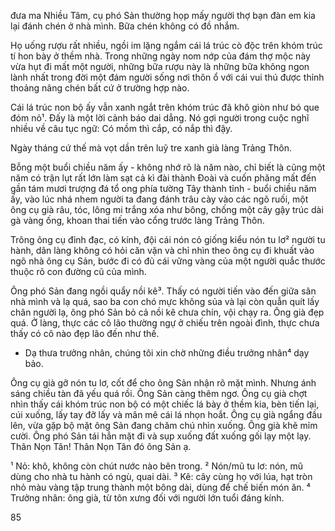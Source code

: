 đưa ma Nhiều Tâm, cụ phó Sản thường họp mấy người thợ bạn đàn em kia lại đánh chén ở nhà mình. Bữa chén không có đồ nhắm.

Họ uống rượu rất nhiều, ngồi im lặng ngắm cái lá trúc cò độc trên khóm trúc tí hon bày ở thềm nhà. Trong những ngày nom nớp của đám thợ mộc này vừa hụt đi mất một người, những bữa rượu này là những bữa không ngon lành nhất trong đời một đám người sống nơi thôn ổ với cái vui thú được thỉnh thoảng nâng chén bất cứ ở trường hợp nào.

Cái lá trúc non bộ ấy vẫn xanh ngắt trên khóm trúc đã khô giòn như bó que đóm nỏ¹. Đấy là một lời cảnh báo dai dẳng. Nó gợi người trong cuộc nghĩ nhiều về câu tục ngữ: Có mồm thì cắp, có nắp thì đậy.

Ngày tháng cứ thế mà vọt dần trên luỹ tre xanh già làng Trảng Thôn.

Bỗng một buổi chiều năm ấy - không nhớ rõ là năm nào, chỉ biết là cũng một năm có trận lụt rất lớn làm sạt cả kì đài thành Đoài và cuốn phăng mất đến gần tám mươi trượng đá tổ ong phía tường Tây thành tỉnh - buổi chiều năm ấy, vào lúc nhá nhem người ta đang đánh trâu cày vào các ngõ ruối, một ông cụ già râu, tóc, lông mi trắng xóa như bông, chống một cây gậy trúc dài gà vàng ống, khoan thai tiến vào cổng trước làng Trảng Thôn.

Trông ông cụ đỉnh đạc, có kính, đội cái nón cỏ giống kiểu nón tu lơ² người tu hành, dân làng không có hỏi căn vặn và chỉ nhìn theo ông cụ đi khuất vào ngõ nhà ông cụ Sản, bước đi có đủ cái vững vàng của một người quắc thước thuộc rõ con đường cũ của mình.

Ông phó Sản đang ngồi quẩy nồi kê³. Thấy có người tiến vào đến giữa sân nhà mình và lạ quá, sao ba con chó mực không sủa và lại còn quẫn quít lấy chân người lạ, ông phó Sản bỏ cả nồi kê chưa chín, vội chạy ra. Ông già đẹp quá. Ở làng, thực các cô lão thường ngự ở chiếu trên ngoài đình, thực chưa thấy có cô nào đẹp lão đến như thế.

- Dạ thưa trưởng nhân, chúng tôi xin chờ những điều trưởng nhân⁴ dạy bảo.

Ông cụ già gỡ nón tu lơ, cốt để cho ông Sản nhận rõ mặt mình. Nhưng ánh sáng chiều tàn đã yếu quá rồi. Ông Sản càng thêm ngơ. Ông cụ già chợt nhìn thấy cái khóm trúc non bộ có một chiếc lá bày ở thềm kia, bèn tiến lại, cúi xuống, lấy tay đỡ lấy và mân mê cái lá nhọn hoắt. Ông cụ già ngẩng đầu lên, vừa gặp bộ mặt ông Sản đang chăm chú nhìn xuống. Ông già khẽ mỉm cười. Ông phó Sản tái hẳn mặt đi và sụp xuống đất xuống gối lạy một lạy. Thân Nọn Tân! Thân Nọn Tân đó ông Sản ạ.

¹ Nỏ: khô, không còn chút nước nào bên trong.
² Nón/mũ tu lơ: nón, mũ dùng cho nhà tu hành có ngù, quai dài.
³ Kê: cây cùng họ với lúa, hạt tròn nhỏ màu vàng tập trung thành một bông dài, dùng để chế biến món ăn.
⁴ Trưởng nhân: ông già, từ tôn xưng đối với người lớn tuổi đáng kính.

85